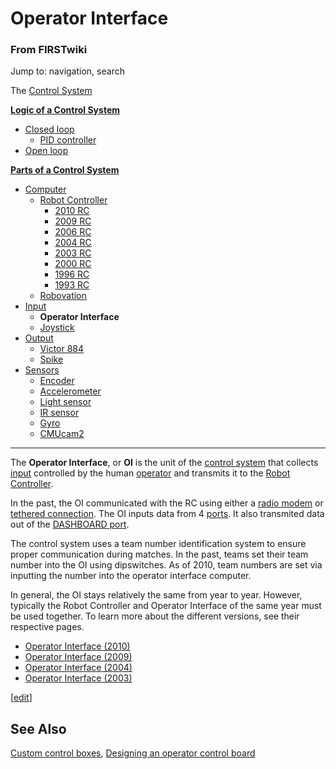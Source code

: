 # Operator Interface

### From FIRSTwiki

Jump to: navigation, search

The [Control System](Control_system "Control system" )

**[Logic of a Control System](Logic_of_a_control_system "Logic of a control system" )**

  * [Closed loop](Closed_loop "Closed loop" )
    * [PID controller](PID_controller "PID controller" )
  * [Open loop](Open_loop "Open loop" )

**[Parts of a Control System](Parts_of_a_control_system "Parts of a control system" )**

  * [Computer](Computer "Computer" )
    * [Robot Controller](robot-controller)
      * [2010 RC](Robot_Controller_%282010%29 "Robot Controller \(2010\)" )
      * [2009 RC](Robot_Controller_%282009%29 "Robot Controller \(2009\)" )
      * [2006 RC](Robot_Controller_%282006%29 "Robot Controller \(2006\)" )
      * [2004 RC](Robot_Controller_%282004%29 "Robot Controller \(2004\)" )
      * [2003 RC](Robot_Controller_%282003%29 "Robot Controller \(2003\)" )
      * [2000 RC](Robot_Controller_%282000%29 "Robot Controller \(2000\)" )
      * [1996 RC](/index.php?title=Robot_Controller_%281996%29&action=edit "Robot Controller \(1996\)" )
      * [1993 RC](/index.php?title=Robot_Controller_%281993%29&action=edit "Robot Controller \(1993\)" )
    * [Robovation](robovation)
  * [Input](Input "Input" )
    * **Operator Interface**
    * [Joystick](joystick)
  * [Output](Output "Output" )
    * [Victor 884](victor-884)
    * [Spike](spike-relay)
  * [Sensors](sensor)
    * [Encoder](Encoder "Encoder" )
    * [Accelerometer](Accelerometer "Accelerometer" )
    * [Light sensor](/index.php?title=Light_sensor&action=edit "Light sensor" )
    * [IR sensor](IR_sensor "IR sensor" )
    * [Gyro](gyro)
    * [CMUcam2](CMUcam2 "CMUcam2" )  
---  
  
The **Operator Interface**, or **OI** is the unit of the [control
system](Control_system "Control system" ) that collects
[input](Input "Input" ) controlled by the human
[operator](Operator "Operator" ) and transmits it to the [Robot
Controller](robot-controller).

In the past, the OI communicated with the RC using either a [radio
modem](Radio_modem "Radio modem" ) or [tethered
connection](Tether "Tether" ). The OI inputs data from 4
[ports](/index.php?title=Ports&action=edit "Ports" ). It also transmited data
out of the [DASHBOARD port](/index.php?title=DASHBOARD_port&action=edit
"DASHBOARD port" ).

The control system uses a team number identification system to ensure proper
communication during matches. In the past, teams set their team number into
the OI using dipswitches. As of 2010, team numbers are set via inputting the
number into the operator interface computer.

In general, the OI stays relatively the same from year to year. However,
typically the Robot Controller and Operator Interface of the same year must be
used together. To learn more about the different versions, see their
respective pages.

  * [Operator Interface (2010)](Operator_Interface_%282010%29 "Operator Interface \(2010\)" )
  * [Operator Interface (2009)](Operator_Interface_%282009%29 "Operator Interface \(2009\)" )
  * [Operator Interface (2004)](Operator_Interface_%282004%29 "Operator Interface \(2004\)" )
  * [Operator Interface (2003)](Operator_Interface_%282003%29 "Operator Interface \(2003\)" )

[[edit](/index.php?title=Operator_Interface&action=edit&section=1 "Edit
section: See Also" )]

## See Also

[Custom control boxes](/index.php?title=Custom_control_boxes&action=edit
"Custom control boxes" ), [Designing an operator control
board](Designing_an_operator_control_board "Designing an operator
control board" )

